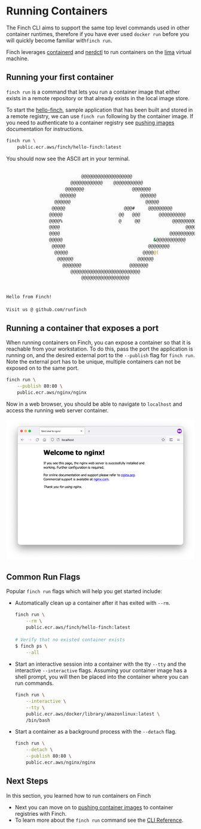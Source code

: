 # Running Containers

The Finch CLI aims to support the same top level commands used in other
container runtimes, therefore if you have ever used `docker run` before you will
quickly become familiar with`finch run`.

Finch leverages [containerd](https://github.com/containerd/containerd) and
[nerdctl](https://github.com/containerd/nerdctl) to run containers on the
[lima](https://github.com/lima-vm/lima) virtual machine.

## Running your first container

`finch run` is a command that lets you run a container image that either exists
in a remote repository or that already exists in the local image store.

To start the
[hello-finch](https://github.com/runfinch/finch/tree/main/contrib/hello-finch),
sample application that has been built and stored in a remote registry, we can
use `finch run` following by the container image. If you need to authenticate to
a container registry see [pushing
images](../pushing-images/#authenticating-to-a-container-registry) documentation
for instructions.

```bash
finch run \
    public.ecr.aws/finch/hello-finch:latest
```

You should now see the ASCII art in your terminal.

```bash

                            @@@@@@@@@@@@@@@@@@@
                        @@@@@@@@@@@@    @@@@@@@@@@@
                      @@@@@@@                  @@@@@@@
                    @@@@@@                        @@@@@@
                  @@@@@@                            @@@@@
                 @@@@@                      @@@#     @@@@@@@@@
                @@@@@                     @@   @@@       @@@@@@@@@@
                @@@@%                     @     @@            @@@@@@@@@@@
                @@@@                                               @@@@@@@@
                @@@@                                         @@@@@@@@@@@&
                @@@@@                                  &@@@@@@@@@@@
                 @@@@@                               @@@@@@@@
                  @@@@@                            @@@@@(
                   @@@@@@                        @@@@@@
                     @@@@@@@                  @@@@@@@
                        @@@@@@@@@@@@@@@@@@@@@@@@@@
                            @@@@@@@@@@@@@@@@@@


Hello from Finch!

Visit us @ github.com/runfinch
```

## Running a container that exposes a port

When running containers on Finch, you can expose a container so that it is
reachable from your workstation. To do this, pass the port the application is
running on, and the desired external port to the `--publish` flag for `finch
run`. Note the external port has to be unique, multiple containers can not be
exposed on to the same port.

```bash
finch run \
    --publish 80:80 \
    public.ecr.aws/nginx/nginx
```

Now in a web browser, you should be able to
navigate to `localhost` and access the running web server container.

![Finch Nginx](/assets/finch_running_nginx.png "Finch Nginx")

## Common Run Flags

Popular `finch run` flags which will help you get started include:

* Automatically clean up a container after it has exited with `--rm`.

  ```bash
  finch run \
      --rm \
      public.ecr.aws/finch/hello-finch:latest

  # Verify that no existed container exists
  $ finch ps \
      --all
  ```

* Start an interactive session into a container with the tty `--tty` and the
  interactive `--interactive` flags. Assuming your container image has a shell
  prompt, you will then be placed into the container where you can run commands.

  ```bash
  finch run \
      --interactive \
      --tty \
      public.ecr.aws/docker/library/amazonlinux:latest \
      /bin/bash
  ```

* Start a container as a background process with the `--detach` flag.

  ```bash
  finch run \
      --detach \
      --publish 80:80 \
      public.ecr.aws/nginx/nginx
  ```

## Next Steps

In this section, you learned how to run containers on Finch

* Next you can move on to [pushing container images](../pushing-images/) to
  container registries with Finch.
* To learn more about the `finch run` command see the [CLI
  Reference](../../cli-reference/finch_run/).
